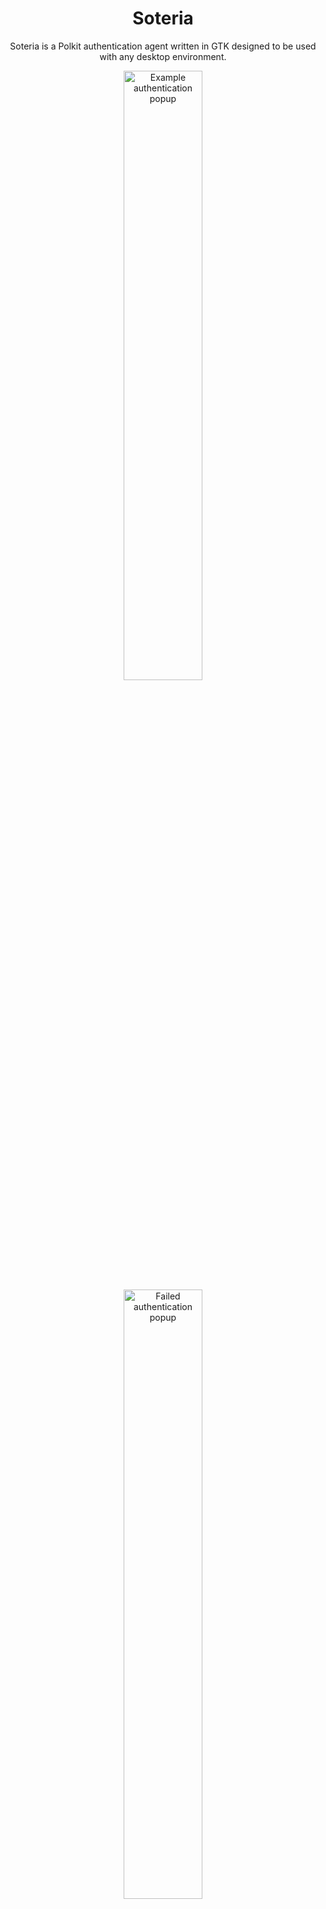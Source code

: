 <div align="center">

# Soteria

Soteria is a Polkit authentication agent written in GTK designed to be used with any desktop environment.

<img alt="Example authentication popup" src=".github/example_popup.png" width=50% height=50% ></image>
<img alt="Failed authentication popup" src=".github/example_failed.png" width=50% height=50% ></image>

[Installation](#installation) •
[Usage](#usage) •
[Why?](#why) •
[Theming](#theming)

</div>

## Installation

Soteria requires GTK >= 4.10. For Arch based distros, you will need
`gtk4`, Debian based distros will need `libgtk-4-dev`, and Fedora
based distros will need `gtk4-devel`.

Additionally, you will need `polkit` and `libpolkit-agent` installed.
(`libpolkit-agent` should be shipped with `polkit`).


> [!NOTE]
> If the executable `polkit-agent-helper-1`
> is in a non-standard location (i.e. not `/usr/lib/polkit/polkit-agent-helper-1`), then you should also set up a configuration file
> at either ``/usr/local/etc/soteria/config.toml`` or ``/etc/soteria/config.toml`` with
> ```toml
> helper_path = "/path/to/your/helper"
> ```
> as the contents.

Soteria will also need Rust. It was developed on Rust `1.78.0` however,
lower versions of Rust should still work.

Run the following commmand to build and install Soteria:

```bash
cargo install --locked --git https://github.com/imvaskel/soteria
```

This should place Soteria into ~/.cargo/bin and you can run it from there.

Or if you use Nix, Soteria is packaged there. There is a NixOS module to enable it under ``security.soteria.enable``.

## Usage

Simply have your desktop run the `soteria` binary to have it register as your authentication agent. Once run, anytime an application requests polkit authentication, it should popup and prompt you to authenticate.

For Hyprland, this would look like:

```conf
exec-once = /path/to/soteria
```

You may also like:

```conf
windowrulev2=pin,class:gay.vaskel.Soteria
```

This makes sure that Soteria stays pinned to your current workspace.

Other desktop environments should be similiar.

## Why?

When looking for a polkit authentication agent, I noticed that most were either extremely old, using a framework that I didn't like, or completely unstylable.
Additionally, most were hard to edit as they just called out to polkit's `libpolkit-agent` to do all the work. Because of this, I decieded to put the work in to figure out how authentication agents worked.

## Theming

You can theme this application in `~/.config/gtk-4.0/gtk.css`.
The top-level window has the ID `soteria-window`, so your custom style should go in a block starting `#soteria-window {...`. From here you can select the separate components using [CSS combinators](https://www.w3schools.com/CSS/css_combinators.asp) -- run `GTK_DEBUG=interactive /path/to/soteria` to see the full list.

## Debugging

If you would like to debug why something went wrong, just run `RUST_LOG=debug soteria` and this will start it with debug logging, which should help you identify what's going wrong.
